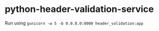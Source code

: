 # python-header-validation-service
Run using 
`gunicorn -w 5 -b 0.0.0.0:8000 header_validation:app`
